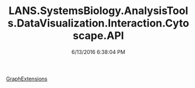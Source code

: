 ﻿---
title: LANS.SystemsBiology.AnalysisTools.DataVisualization.Interaction.Cytoscape.API
date: 6/13/2016 6:38:04 PM
---

[GraphExtensions](T-LANS.SystemsBiology.AnalysisTools.DataVisualization.Interaction.Cytoscape.API.GraphExtensions.html)
